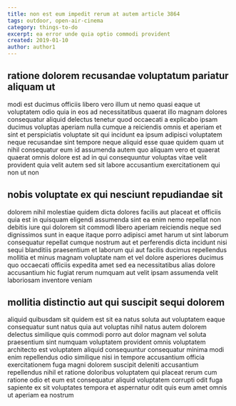```yaml
---
title: non est eum impedit rerum at autem article 3864
tags: outdoor, open-air-cinema
category: things-to-do
excerpt: ea error unde quia optio commodi provident
created: 2019-01-10
author: author1
---
```


## ratione dolorem recusandae voluptatum pariatur aliquam ut

modi est ducimus officiis libero vero illum ut nemo quasi eaque ut voluptatem odio quia in eos ad necessitatibus quaerat illo magnam dolores consequatur aliquid delectus tenetur quod occaecati a explicabo ipsam ducimus voluptas aperiam nulla cumque a reiciendis omnis et aperiam et sint et perspiciatis voluptate sit qui incidunt ea ipsum adipisci voluptatem neque recusandae sint tempore neque aliquid esse quae quidem quam ut nihil consequatur eum id assumenda autem quo aliquam vero et quaerat quaerat omnis dolore est ad in qui consequuntur voluptas vitae velit provident quia velit autem sed sit labore accusantium exercitationem qui non ut non

## nobis voluptate ex qui nesciunt repudiandae sit

dolorem nihil molestiae quidem dicta dolores facilis aut placeat et officiis quia est in quisquam eligendi assumenda sint ea enim nemo repellat non debitis iure qui dolorem sit commodi libero aperiam reiciendis neque sed dignissimos sunt in eaque itaque porro adipisci amet harum ut sint laborum consequatur repellat cumque nostrum aut et perferendis dicta incidunt nisi sequi blanditiis praesentium et laborum qui aut facilis ducimus repellendus mollitia et minus magnam voluptate nam et vel dolore asperiores ducimus quo occaecati officiis expedita amet sed ea necessitatibus alias dolore accusantium hic fugiat rerum numquam aut velit ipsam assumenda velit laboriosam inventore veniam

## mollitia distinctio aut qui suscipit sequi dolorem

aliquid quibusdam sit quidem est sit ea natus soluta aut voluptatem eaque consequatur sunt natus quia aut voluptas nihil natus autem dolorem delectus similique quis commodi porro aut dolor magnam vel soluta praesentium sint numquam voluptatem provident omnis voluptatem architecto est voluptatem aliquid consequuntur consequatur minima modi enim repellendus odio similique nisi in tempore accusantium officia exercitationem fuga magni dolorem suscipit deleniti accusantium repellendus nihil et ratione doloribus voluptatem qui placeat rerum cum ratione odio et eum est consequatur aliquid voluptatem corrupti odit fuga sapiente ex sit voluptates tempora et aspernatur odit quis eum amet omnis ut aperiam ea nostrum
